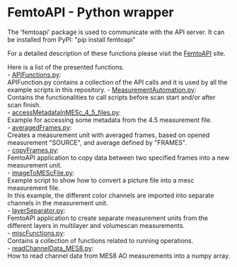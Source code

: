 # FemtoAPI - Python wrapper

The 'femtoapi' package is used to communicate with the API server. It can be installed from PyPI: "pip install femtoapi"

For a detailed description of these functions please visit the [FemtoAPI](https://femtonics.atlassian.net/wiki/spaces/API2/pages/1448161743/FemtoAPI+2.0) site.

Here is a list of the presented functions.  
	- [APIFunctions.py](https://github.com/Femtonics/FemtoAPI/blob/main/Python/APIFunctions.py):  
		APIFunction.py contains a collection of the API calls and it is used by all the example scripts in this repository.
	- [MeasurementAutomation.py](https://github.com/Femtonics/FemtoAPI/blob/main/Python/MeasurementAutomation.py):  
		Contains the functionalities to call scripts before scan start and/or after scan finish.  
	- [accessMetadataInMESc_4_5_files.py](https://github.com/Femtonics/FemtoAPI/blob/main/Python/accessMetadataInMESc_4_5_files.py):  
		Example for accessing some metadata from the 4.5 measurement file.  
	- [averagedFrames.py](https://github.com/Femtonics/FemtoAPI/blob/main/Python/averagedFrames.py):  
		Creates a measurement unit with averaged frames, based on opened measurement "SOURCE", and average defined by "FRAMES".  
	- [copyFrames.py](https://github.com/Femtonics/FemtoAPI/blob/main/Python/copyFrames.py):  
		FemtoAPI application to copy data between two specified frames into a new measurement unit.  
	- [imageToMEScFile.py](https://github.com/Femtonics/FemtoAPI/blob/main/Python/imageToMEScFile.py):  
		Example script to show how to convert a picture file into a mesc measurement file.  
		In this example, the different color channels are imported into separate channels in the measurement unit.  
	- [layerSeparator.py](https://github.com/Femtonics/FemtoAPI/blob/main/Python/layerSeparator.py):  
		FemtoAPI application to create separate measurement units from the different layers in multilayer and volumescan measurements.  
	- [miscFunctions.py](https://github.com/Femtonics/FemtoAPI/blob/main/Python/miscFunctions.py):  
		Contains a collection of functions related to running operations.  
	- [readChannelData_MES8.py](https://github.com/Femtonics/FemtoAPI/blob/main/Python/readChannelData_MES8.py):  
		How to read channel data from MES8 AO measurements into a numpy array.  
	
